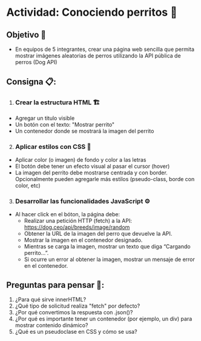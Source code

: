 # Actividad: Conociendo perritos 🐶
## Objetivo 🎯
- En equipos de 5 integrantes, crear una página web sencilla que permita mostrar imágenes aleatorias de perros utilizando la API pública de perros (Dog API)

## Consigna 📋:
1. ### Crear la estructura HTML 🏗️
- Agregar un titulo visible
- Un botón con el texto: "Mostrar perrito"
- Un contenedor donde se mostrará la imagen del perrito

2. ### Aplicar estilos con CSS 🎨
- Aplicar color (o imagen) de fondo y color a las letras
- El botón debe tener un efecto visual al pasar el cursor (hover)
- La imagen del perrito debe mostrarse centrada y con border. Opcionalmente pueden agregarle más estilos (pseudo-class, borde con color, etc)

3. ### Desarrollar las funcionalidades JavaScript ⚙️
- Al hacer click en el bóton, la página debe:
    - Realizar una petición HTTP (fetch) a la API: https://dog.ceo/api/breeds/image/random 
    - Obtener la URL de la imagen del perro que devuelve la API.
    - Mostrar la imagen en el contenedor designado.
    - Mientras se carga la imagen, mostrar un texto que diga “Cargando perrito...”.
    - Si ocurre un error al obtener la imagen, mostrar un mensaje de error en el contenedor. 

## Preguntas para pensar 💭: 
1. ¿Para qué sirve innerHTML?
2. ¿Qué tipo de solicitud realiza "fetch" por defecto?
3. ¿Por qué convertimos la respuesta con .json()?
4. ¿Por qué es importante tener un contenedor (por ejemplo, un div) para mostrar contenido dinámico? 
5. ¿Qué es un pseudoclase en CSS y cómo se usa?